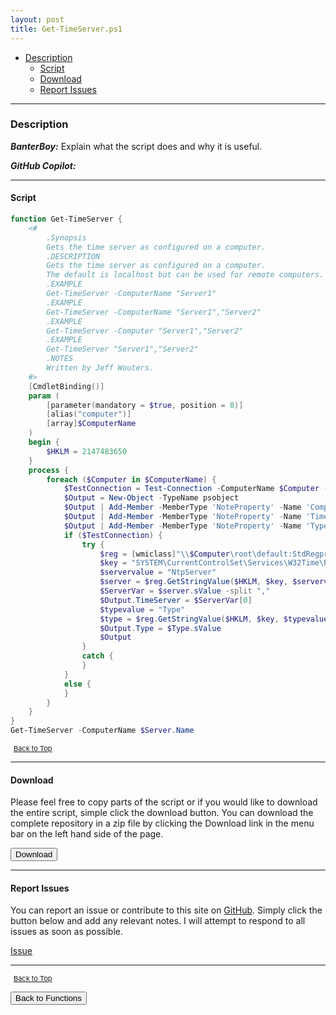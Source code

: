 ```yaml
---
layout: post
title: Get-TimeServer.ps1
---
```


- [Description](#description)
  - [Script](#script)
  - [Download](#download)
  - [Report Issues](#report-issues)

---

### Description

**_BanterBoy:_** Explain what the script does and why it is useful.

**_GitHub Copilot:_**

---

#### Script

```powershell
function Get-TimeServer {
    <#
        .Synopsis
        Gets the time server as configured on a computer.
        .DESCRIPTION
        Gets the time server as configured on a computer.
        The default is localhost but can be used for remote computers.
        .EXAMPLE
        Get-TimeServer -ComputerName "Server1"
        .EXAMPLE
        Get-TimeServer -ComputerName "Server1","Server2"
        .EXAMPLE
        Get-TimeServer -Computer "Server1","Server2"
        .EXAMPLE
        Get-TimeServer "Server1","Server2"
        .NOTES
        Written by Jeff Wouters.
    #>
    [CmdletBinding()]
    param (
        [parameter(mandatory = $true, position = 0)]
        [alias("computer")]
        [array]$ComputerName
    )
    begin {
        $HKLM = 2147483650
    }
    process {
        foreach ($Computer in $ComputerName) {
            $TestConnection = Test-Connection -ComputerName $Computer -Quiet -Count 1
            $Output = New-Object -TypeName psobject
            $Output | Add-Member -MemberType 'NoteProperty' -Name 'ComputerName' -Value $Computer
            $Output | Add-Member -MemberType 'NoteProperty' -Name 'TimeServer' -Value "WMI Error"
            $Output | Add-Member -MemberType 'NoteProperty' -Name 'Type' -Value "WMI Error"
            if ($TestConnection) {
                try {
                    $reg = [wmiclass]"\\$Computer\root\default:StdRegprov"
                    $key = "SYSTEM\CurrentControlSet\Services\W32Time\Parameters"
                    $servervalue = "NtpServer"
                    $server = $reg.GetStringValue($HKLM, $key, $servervalue)
                    $ServerVar = $server.sValue -split ","
                    $Output.TimeServer = $ServerVar[0]
                    $typevalue = "Type"
                    $type = $reg.GetStringValue($HKLM, $key, $typevalue)
                    $Output.Type = $Type.sValue
                    $Output
                }
                catch {
                }
            }
            else {
            }
        }
    }
}
Get-TimeServer -ComputerName $Server.Name
```

<span style="font-size:11px;"><a href="#"><i class="fas fa-caret-up" aria-hidden="true" style="color: white; margin-right:5px;"></i>Back to Top</a></span>

---

#### Download

Please feel free to copy parts of the script or if you would like to download the entire script, simple click the download button. You can download the complete repository in a zip file by clicking the Download link in the menu bar on the left hand side of the page.

<button class="btn" type="submit" onclick="window.open('/PowerShell/functions/time/Get-TimeServer.ps1')">
    <i class="fa fa-cloud-download-alt">
    </i>
        Download
</button>

---

#### Report Issues

You can report an issue or contribute to this site on <a href="https://github.com/BanterBoy/scripts-blog/issues">GitHub</a>. Simply click the button below and add any relevant notes. I will attempt to respond to all issues as soon as possible.

<!-- Place this tag where you want the button to render. -->

<a class="github-button" href="https://github.com/BanterBoy/scripts-blog/issues/new?title=Get-TimeServer.ps1&body=There is a problem with this function. Please find details below." data-show-count="true" aria-label="Issue BanterBoy/scripts-blog on GitHub">Issue</a>

---

<span style="font-size:11px;"><a href="#"><i class="fas fa-caret-up" aria-hidden="true" style="color: white; margin-right:5px;"></i>Back to Top</a></span>

<a href="/menu/_pages/functions.html">
    <button class="btn">
        <i class='fas fa-reply'>
        </i>
            Back to Functions
    </button>
</a>

[1]: http://ecotrust-canada.github.io/markdown-toc
[2]: https://github.com/googlearchive/code-prettify
